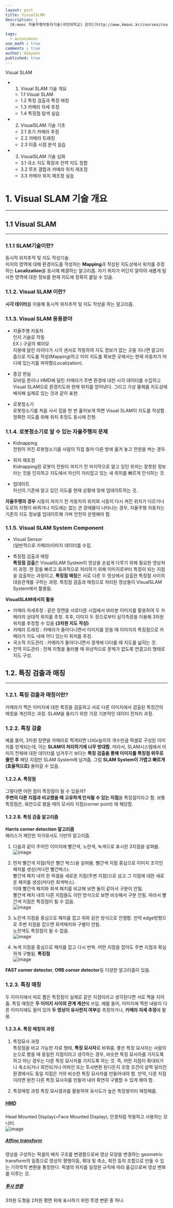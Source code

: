 ```yaml
---
layout: post
title: VisualSLAM
description: |
  [K-mooc 자율주행자동차기술(국민대학교) 강의](http://www.kmooc.kr/courses/course-v1:KMUk+CK-KMUK_02+2021_1/course/)
  
tags:
  - autonomous
use_math : true
comments : true
author: Udayeon
published: true
---
```


Visual SLAM

* 1. Visual SLAM 기술 개요
  * 1.1 Visual SLAM
  * 1.2 특징 검출과 특징 매칭
  * 1.3 카메라 자세 추정
  * 1.4 특징점 탐색 실습
* 2. VisualSLAM 기술 기초
  * 2.1 초기 카메라 추정
  * 2.2 카메라 트래킹
  * 2.3 이중 시점 분석 실습
* 3. VisualSLAM 기술 심화
  * 3.1 국소 지도 확장과 전역 지도 정합
  * 3.2 루프 결합과 카메라 위치 재조정
  * 3.3 카메라 위치 재조정 실습
 
 
# 1. Visual SLAM 기술 개요
* * *

## 1.1 Visual SLAM
* * *

### 1.1.1 SLAM기술이란?
동시적 위치추적 및 지도 작성기술.   
미지의 영역에 대해 환경지도를 작성하는 **Mapping**과 작성된 지도상에서 위치를 추정하는 **Localization**을 동시에 해결하는 알고리즘.
자기 위치가 어딘지 알아야 새롭게 탐사한 영역에 대한 정보를 현재 지도에 정확히 붙일 수 있음.

### 1.1.2. Visual SLAM 이란?
**시각 데이터**를 이용해 동시적 위치추적 및 지도 작성을 하는 알고리즘.

### 1.1.3. Visual SLAM 응용분야
* 자율주행 자동차   
인지 기술로 작동   
EX ) 구글의 웨이모   
지붕에 달린 라이다가 시각 센서로 작동하여 지도 정보가 없는 곳을 지나면 알고리즘으로 지도를 작성(Mapping)하고 이미 지도를 확보한 곳에서는
현재 자동차가 어디에 있는지를 파악함(Localization).   
   
* 증강 현실   
모바일 폰이나 HMD에 달린 카메라가 주변 환경에 대한 시각 데이터를 수집하고 Visual SLAM으로 환경지도와 현재 위치를 얻어낸다. 
그리고 가상 물체를 지도상에 배치해 실제로 있는 것과 같이 표현.   
   
* 로봇청소기   
로봇청소기를 처음 사서 집을 한 번 훑어보게 하면 Visual SLAM이 지도를 작성함. 정확한 지도를 위해 위치 추정도 동시에 진행.   
      
### 1.1.4. 로봇청소기로 알 수 있는 자율주행의 문제   
* Kidnapping   
전원이 꺼진 로봇청소기를 사람이 직접 들어 다른 방에 옮겨 놓고 전원을 켜는 경우.   

* 위치 재조정   
Kidnapping된 로봇이 전원이 꺼지기 전 마지막으로 알고 있던 위치는 잘못된 정보라는 것을 인지하고 지도에서 자신이 자리잡고 있는 새 위치를 빠르게 인식하는 것.   
   
* 업데이트    
자신이 기존에 알고 있던 지도를 현재 상황에 맞에 업데이트하는 것.   
   
**자율주행의 경우** 시동이 꺼지기 전 자동차의 위치와 시동이 다시 켜진 위치가 다르거나 도로의 지형이 바뀌거나 지도에는 없는 큰 
장애물이 나타나는 경우, 자율주행 자동차는 기존의 지도 정보를 업데이트해 가며 안전히 운행해야 함.   

### 1.1.5. Visual SLAM System Component   
* Visual Sensor   
(일반적으로 카메라)이미지 데이터를 수집.   
   
* 특징점 검출과 매칭   
**특징점 검출**은 VisualSLAM System이 영상을 손쉽게 다루기 위해 필요한 영상처리 과정. 한 장을 빠르고 효과적으로 처리하기 위해 
이미지로부터 특징이 되는 지점을 검출하는 과정이고, **특징점 매칭**은  서로 다른 두 영상에서 검출한 특징점 사이의 대응관계를 구하는 과정. 
특징점 검출과 매칭으로 처리된 영상들이 VisualSLAM System에서 활용됨.   
   
**VisualSLAM에서의 활용**    
  - 카메라 자세추정 : 같은 장면을 서로다른 시점에서 바라본 이미지를 활용하여 두 카메라의 상대적 위치를 추정. 추후, 이미지 두 장으로부터 
   삼각측량을 이용해 3차원 위치를 추정할 수 있음 **(3차원 지도 작성)**   
  - 카메라 트래킹 : 카메라가 돌아다니면서 이미지를 얻을 때 이미지의 특징점으로 카메라가 지도 내에 어디 있는지 위치를 추정.   
  - 국소적 지도관리 : 카메라가 돌아다니면서 경계에 다다를 때 지도를 넓히는 것.   
  - 전역 지도관리 : 전체 지형을 둘러볼 때 위상적으로 문제가 없도록 연결고리 형태로 지도 구성.


## 1.2. 특징 검출과 매칭
* * *

### 1.2.1. 특징 검출과 매칭이란?
카메라가 찍은 이미지에 대한 특징을 검출하고 서로 다른 이미지에서 검출된 특징간의 매칭을 계산하는 과정. SLAM을 돌리기 위한 가장
기본적인 데이터 전처리 과정. 

### 1.2.2. 특징 검출
예를 들어, 3차원 장면을 카메라로 찍게되면 너비x높이의 개수만큼 픽셀로 구성된 이미지를 얻게되는데, 이는 **SLAM이 처리하기에 너무 방대함.** 
따라서, SLAM시스템에서 이미지 전체에 대한 데이터를 넘겨주기 보다는 **특징 검출을 통해 이미지를 특징점 위주로 줄인 후** 해당 지점만 SLAM System에 넘겨줌. 그럼 **SLAM System이 가볍고 빠르게(효율적으로)** 돌아갈 수 있음.   

#### 1.2.2.A. 특징점
그렇다면 어떤 점이 특징점이 될 수 있을까?   
**주변의 다른 지점과 비교했을 때 고유하게 인식될 수 있는 지점**을 특징점이라고 함. 보통 특징점은, 육안으로 봤을 때의 모서리 지점(corner point)
에 해당함.   

#### 1.2.2.B. 특징 검출 알고리즘
**Harris corner detection 알고리즘**   
해리스가 제안한 자가유사도 기반의 알고리즘.
1. 다음과 같이 주어진 이미지에 빨간색, 노란색, 녹색으로 표시된 3지점을 살펴봄.   
![image](https://user-images.githubusercontent.com/69246778/126956046-d5156937-f841-447a-8894-ec1034d6dfb3.png)   
   
2. 먼저 빨간색 지점(작은 빨간 박스)을 살펴봄. 빨간색 지점 중심으로 이미지 조각인 패치를 생성(커다란 빨간박스).   
빨간색 패치 내의 한 픽셀을 새로운 지점(주변 지점)으로 삼고 그 지점에 대한 새로운 패치를 생성(커다란 회색박스).   
이때 빨간색 패치와 회색 패치를 비교해 보면 둘이 같아서 구분이 안됨.   
빨간색 패치 내의 다른 지점들도 이런 방식으로 보면 비슷해서 구분 안됨. 따라서 빨간색 지점은 특징점이 될 수 없음.   
![image](https://user-images.githubusercontent.com/69246778/126956090-5c2dea15-f6e3-4a31-9cc7-e20e8f1be531.png)   
   
3. 노란색 지점을 중심으로 패치를 잡고 위와 같은 방식으로 진행함. 만약 edge방향으로 주변 지점을 잡으면 회색패치와 구별이 안됨.   
노란색도 특징점이 될 수 없음.   
![image](https://user-images.githubusercontent.com/69246778/126956123-348a6c47-3473-4639-b950-ba3dfb952e29.png)   

4. 녹색 지점을 중심으로 패치를 잡고 다시 반복. 어떤 지점을 잡아도 주변 지점과 확실하게 구별됨. **특징점**   
![image](https://user-images.githubusercontent.com/69246778/126956171-c0e65828-c76f-47c8-bd24-f091f2275272.png)   
   
**FAST corner detector**, **ORB corner detector**등 다양한 알고리즘이 있음.

### 1.2.3. 특징 매칭
두 이미지에서 따로 뽑은 특징점이 실제로 같은 지점이라고 생각된다면 서로 짝을 지어줌. 특징 매칭은 **두 이미지 사이의 관계 계산**에 쓰임. 
예를 들어, 이미지에 찍힌 내용이 다른 이미지에도 들어 있어 **두 영상이 유사한지 여부**를 측정하거나, **카메라 자세 추정**에 활용.

#### 1.2.3.A. 특징 매칭의 과정
1. 특징묘사 과정   
특징점을 비교 가능한 자료 형태, **특징 묘사자**로 바꿔줌. 좋은 특징 묘사자는 사람의 눈으로 봤을 때 동일한 지점이라고 생각하는 경우,
비슷한 특징 묘사자를 가지도록 하고 아닌 경우는 다른 특징 묘사자를 가지도록 하는 것. 즉, 어떤 지점이 확대되거나 축소되거나 회전되거나
어파인 또는 투사변환 된다든지 조명 조건이 살짝 달라진 환경에서도 동일 지점은 거의 비슷한 특징 묘사자를 만들어내야 함. 만약, 다른 지점이라면
완전 다른 특징 묘사자를 만들어 내어 확연히 구별할 수 있게 해야 함.

2. 특징매칭 과정
특징 묘사결과를 활용하여 유사도가 높은 특징쌍끼리 매칭해줌.



##### [HMD](https://terms.naver.com/entry.naver?docId=3586641&cid=59277&categoryId=59278)
Head Mounted Display(=Face Mounted Display), 안경처럼 착용하고 사용하는 모니터.   
![image](https://user-images.githubusercontent.com/69246778/126945688-4e7cd9fb-8667-4994-be55-bac3893eced5.png)

##### [Affine transform](https://wiserloner.tistory.com/849)
영상을 구성하는 픽셀의 배치 구조를 변경함으로써 영상 모양을 변경하는 geometric transform의 일종으로 영상의 평행이동, 확대 및 축소,
회전 등의 조합으로 만들 수 있는 기하학적 변환을 통칭한다. 픽셀의 위치를 일정한 규칙에 따라 옮김으로써 영상 변화를 이루는 것.

##### [투사 변환](https://wordrow.kr/%EC%9D%98%EB%AF%B8/%ED%88%AC%EC%82%AC%20%EB%B3%80%ED%99%98/)
3차원 도형을 2차원 평면 위에 표시하기 위한 투영 변환 중 하나. 
